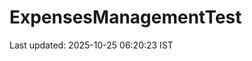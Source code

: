 # ExpensesManagementTest

































































































































































































































































































Last updated: 2025-10-25 06:20:23 IST
